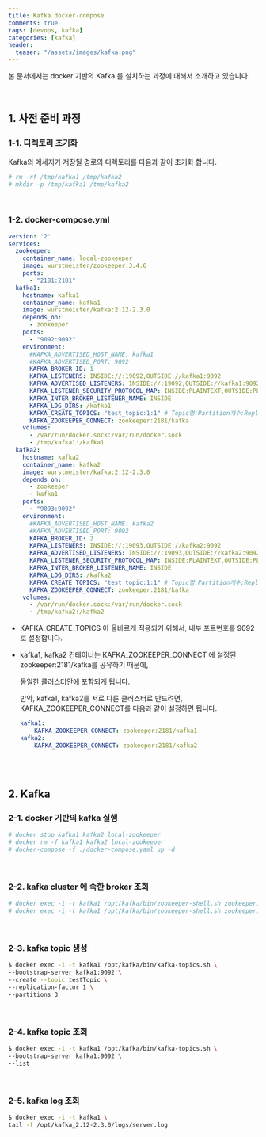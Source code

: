 ```yaml
---
title: Kafka docker-compose
comments: true
tags: [devops, kafka]
categories: [kafka]
header:
  teaser: "/assets/images/kafka.png"
---
```


본 문서에서는 docker 기반의 Kafka 를 설치하는 과정에 대해서 소개하고 있습니다.

<br/>

## 1. 사전 준비 과정

### 1-1. 디렉토리 초기화

Kafka의 메세지가 저장될 경로의 디렉토리를 다음과 같이 초기화 합니다.

```sh
# rm -rf /tmp/kafka1 /tmp/kafka2
# mkdir -p /tmp/kafka1 /tmp/kafka2
```

<br/>

### 1-2. docker-compose.yml

```yaml
version: '2' 
services:
  zookeeper:
    container_name: local-zookeeper
    image: wurstmeister/zookeeper:3.4.6
    ports:
      - "2181:2181"
  kafka1:
    hostname: kafka1
    container_name: kafka1
    image: wurstmeister/kafka:2.12-2.3.0
    depends_on:
      - zookeeper
    ports:
      - "9092:9092"
    environment:
      #KAFKA_ADVERTISED_HOST_NAME: kafka1
      #KAFKA_ADVERTISED_PORT: 9092
      KAFKA_BROKER_ID: 1
      KAFKA_LISTENERS: INSIDE://:19092,OUTSIDE://kafka1:9092
      KAFKA_ADVERTISED_LISTENERS: INSIDE://:19092,OUTSIDE://kafka1:9092    
      KAFKA_LISTENER_SECURITY_PROTOCOL_MAP: INSIDE:PLAINTEXT,OUTSIDE:PLAINTEXT
      KAFKA_INTER_BROKER_LISTENER_NAME: INSIDE
      KAFKA_LOG_DIRS: /kafka1
      KAFKA_CREATE_TOPICS: "test_topic:1:1" # Topic명:Partition개수:Replica개수
      KAFKA_ZOOKEEPER_CONNECT: zookeeper:2181/kafka
    volumes:
      - /var/run/docker.sock:/var/run/docker.sock
      - /tmp/kafka1:/kafka1
  kafka2:
    hostname: kafka2
    container_name: kafka2
    image: wurstmeister/kafka:2.12-2.3.0
    depends_on:
      - zookeeper
      - kafka1
    ports:
      - "9093:9092"
    environment:
      #KAFKA_ADVERTISED_HOST_NAME: kafka2
      #KAFKA_ADVERTISED_PORT: 9092
      KAFKA_BROKER_ID: 2
      KAFKA_LISTENERS: INSIDE://:19093,OUTSIDE://kafka2:9092
      KAFKA_ADVERTISED_LISTENERS: INSIDE://:19093,OUTSIDE://kafka2:9092
      KAFKA_LISTENER_SECURITY_PROTOCOL_MAP: INSIDE:PLAINTEXT,OUTSIDE:PLAINTEXT
      KAFKA_INTER_BROKER_LISTENER_NAME: INSIDE
      KAFKA_LOG_DIRS: /kafka2
      KAFKA_CREATE_TOPICS: "test_topic:1:1" # Topic명:Partition개수:Replica개수
      KAFKA_ZOOKEEPER_CONNECT: zookeeper:2181/kafka
    volumes:
      - /var/run/docker.sock:/var/run/docker.sock
      - /tmp/kafka2:/kafka2
```

* KAFKA_CREATE_TOPICS 이 올바르게 적용되기 위해서, 내부 포트번호를 9092로 설정합니다.

* kafka1, kafka2 컨테이너는 KAFKA_ZOOKEEPER_CONNECT 에 설정된  zookeeper:2181/kafka를 공유하기 때문에,

    동일한 클러스터안에 포함되게 됩니다. 

    만약, kafka1, kafka2를 서로 다른 클러스터로 만드려면, KAFKA_ZOOKEEPER_CONNECT를 다음과 같이 설정하면 됩니다.

    ```yaml
    kafka1:
    	KAFKA_ZOOKEEPER_CONNECT: zookeeper:2181/kafka1
    kafka2:
    	KAFKA_ZOOKEEPER_CONNECT: zookeeper:2181/kafka2
    ```

    

<br/>

<br/>

## 2. Kafka

### 2-1. docker 기반의 kafka 실행

```sh
# docker stop kafka1 kafka2 local-zookeeper
# docker rm -f kafka1 kafka2 local-zookeeper
# docker-compose -f ./docker-compose.yaml up -d
```

<br/>

### 2-2. kafka cluster 에 속한 broker 조회 

```sh
# docker exec -i -t kafka1 /opt/kafka/bin/zookeeper-shell.sh zookeeper:2181 ls /
# docker exec -i -t kafka1 /opt/kafka/bin/zookeeper-shell.sh zookeeper:2181 ls /kafka1/brokers/ids
```

<br/>

### 2-3. kafka topic 생성

```sh
$ docker exec -i -t kafka1 /opt/kafka/bin/kafka-topics.sh \
--bootstrap-server kafka1:9092 \
--create --topic testTopic \
--replication-factor 1 \
--partitions 3
```

<br/>

### 2-4. kafka topic 조회

```sh
$ docker exec -i -t kafka1 /opt/kafka/bin/kafka-topics.sh \
--bootstrap-server kafka1:9092 \
--list
```

<br/>

### 2-5. kafka log 조회

```sh
$ docker exec -i -t kafka1 \
tail -f /opt/kafka_2.12-2.3.0/logs/server.log
```

<br/>

